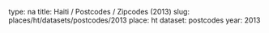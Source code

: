 type: na
title: Haiti / Postcodes / Zipcodes (2013)
slug: places/ht/datasets/postcodes/2013
place: ht
dataset: postcodes
year: 2013
